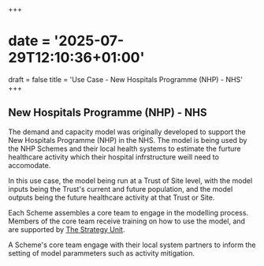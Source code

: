 +++
# date = '2025-07-29T12:10:36+01:00'
draft = false
title = 'Use Case - New Hospitals Programme (NHP) - NHS'
+++

## New Hospitals Programme (NHP) - NHS ##

The demand and capacity model was originally developed to support the New Hospitals Programme (NHP) in the NHS. The model is being used by the NHP Schemes and their local health systems to estimate the furture healthcare activity which their hospital infrstructure weill need to accomodate. 

In this use case, the model being run at a Trust of Site level, with the model inputs being the Trust's current and future population, and the model outputs being the future healthcare activity at that Trust or Site.

Each Scheme assembles a core team to engage in the modelling process. Members of the core team receive training on how to use the model, and are supported by [The Strategy Unit](https://www.strategyunitwm.nhs.uk/).

A Scheme's core team engage with their local system partners to inform the setting of model parammeters such as activity mitigation.